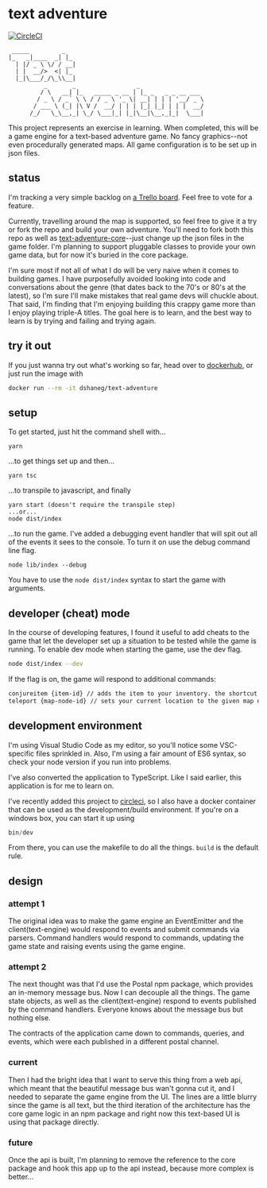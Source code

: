 # text adventure

[![CircleCI](https://circleci.com/gh/dshaneg/text-adventure.svg?style=svg)](https://circleci.com/gh/dshaneg/text-adventure)

     _____         _
    |_   _|____  _| |_
      | |/ _ \ \/ / __|
      | |  __/>  <| |_
      |_|\___/_/\_\\__|
              _       _                 _
             / \   __| |_   _____ _ __ | |_ _   _ _ __ ___
            / _ \ / _` \ \ / / _ \ '_ \| __| | | | '__/ _ \
           / ___ \ (_| |\ V /  __/ | | | |_| |_| | | |  __/
          /_/   \_\__,_| \_/ \___|_| |_|\__|\__,_|_|  \___|

This project represents an exercise in learning. When completed, this will be a game engine for a text-based adventure game. No fancy graphics--not even procedurally generated maps. All game configuration is to be set up in json files.

## status

I'm tracking a very simple backlog on
[a Trello board](https://trello.com/b/AayYDKae/text-adventure). Feel free to vote for a feature.

Currently, travelling around the map is supported, so feel free to give it a try or fork the repo and build your own adventure. You'll need to fork both this repo as well as [text-adventure-core](https://github.com/dshaneg/text-adventure-core)--just change up the json files in the game folder. I'm planning to support pluggable classes to provide your own game data, but for now it's buried in the core package.

I'm sure most if not all of what I do will be very naive when it comes to building games. I have purposefully avoided looking into code and conversations about the genre
(that dates back to the 70's or 80's at the latest), so I'm sure I'll make mistakes that real game devs will chuckle about. That said, I'm finding that I'm enjoying building this crappy game more than I enjoy playing triple-A titles. The goal here is to learn, and the best way to learn is by trying and failing and trying again.

## try it out

If you just wanna try out what's working so far, head over to [dockerhub](https://hub.docker.com/r/dshaneg/text-adventure/), or just run the image with

```sh
docker run --rm -it dshaneg/text-adventure
```

## setup

To get started, just hit the command shell with...

```shell
yarn
```

...to get things set up and then...

```shell
yarn tsc
```

...to transpile to javascript, and finally

```shell
yarn start (doesn't require the transpile step)
...or...
node dist/index
```

...to run the game. I've added a debugging event handler that will spit out all of the events it sees to the console. To turn it on use the debug command line flag.

```shell
node lib/index --debug
```

You have to use the ```node dist/index``` syntax to start the game with arguments.

## developer (cheat) mode

In the course of developing features, I found it useful to add cheats to the game that let the developer set up a situation to be tested while the game is running. To enable dev mode when starting the game, use the dev flag.

```sh
node dist/index --dev
```

If the flag is on, the game will respond to additional commands:

```sh
conjureitem {item-id} // adds the item to your inventory. the shortcut is "ci"
teleport {map-node-id} // sets your current location to the given map node
```

## development environment

I'm using Visual Studio Code as my editor, so you'll notice some VSC-specific files sprinkled in. Also, I'm using a fair amount of ES6 syntax, so check your node version if you run into problems.

I've also converted the application to TypeScript. Like I said earlier, this application is for me to learn on.

I've recently added this project to [circleci](https://circleci.com/gh/dshaneg/text-adventure), so I also have a docker container that can be used as the development/build environment. If you're on a windows box, you can start it up using

```ps1
bin/dev
```

From there, you can use the makefile to do all the things. `build` is the default rule.

## design

### attempt 1

The original idea was to make the game engine an EventEmitter and the client(text-engine) would respond to events and submit commands via parsers.
Command handlers would respond to commands, updating the game state and raising events using the game engine.

### attempt 2

The next thought was that I'd use the Postal npm package, which provides an in-memory message bus. Now I can decouple all the things. The game state objects, as well as the client(text-engine) respond to events published by the command handlers. Everyone knows about the message bus but nothing else.

The contracts of the application came down to commands, queries, and events, which were each published in a different postal channel.

### current

Then I had the bright idea that I want to serve this thing from a web api, which meant that the beautiful message bus wan't gonna cut it, and I needed to separate the game engine from the UI. The lines are a little blurry since the game is all text, but the third iteration of the architecture has the core game logic in an npm package and right now this text-based UI is using that package directly.

### future

Once the api is built, I'm planning to remove the reference to the core package and hook this app up to the api instead, because more complex is better...
